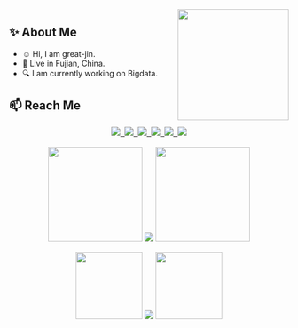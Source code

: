 <img align='right' src='https://user-images.githubusercontent.com/5713670/87202985-820dcb80-c2b6-11ea-9f56-7ec461c497c3.gif' width='200"'>

## :sparkles: About Me
- :relaxed: Hi, I am great-jin.
- :city_sunrise: Live in Fujian, China.
- :mag: I am currently working on Bigdata.

## :mailbox: Reach Me
<div align="center">
  <a href="https://great-jin.github.io/" target="_blank">
    <img src="https://img.shields.io/badge/Blog-博客-blue" />&nbsp;
  </a>
  <a href="https://great-jin.github.io/atom.xml" target="_blank">
    <img src="https://img.shields.io/badge/RSS-订阅-blue" />&nbsp;
  </a>
  <a href="https://www.zhihu.com/people/xiao-ming-92-43-49" target="_blank">
    <img src="https://img.shields.io/badge/Zhihu-知乎-blue" />&nbsp;
  </a>
  <a href="mailto:ibudai56@163.com" target="_blank">
    <img src="https://img.shields.io/badge/Email-邮件-blue" />&nbsp;
  </a>
  <a href="https://stackoverflow.com/users/17424919/great-jin" target="_blank">
    <img src="https://img.shields.io/badge/Stackoverflow-论坛-blue" />&nbsp;
  </a>
  <a href="https://komarev.com/ghpvc/?username=great-jin&label=Views&color=0e75b6&style=flat" target="_blank">
    <img src="https://komarev.com/ghpvc/?username=great-jin&label=Views&color=0e75b6&style=flat" />
  </a>
  <!--   <img src="https://img.shields.io/github/followers/great-jin?color=%234CC61E&label=Followers" />&nbsp; -->
</div>
<br/>

<div align="center"> 
  <img src="https://media.giphy.com/media/l46CuOJgbOJVjhuw0/giphy.gif" width="170px">
  <img src="https://github-readme-stats.vercel.app/api?username=great-jin&show_icons=true" />
  <img src="https://media.giphy.com/media/l46CuOJgbOJVjhuw0/giphy.gif" width="170px">
</div>
<br/>

<div align="center"> 
  <img src="https://media.giphy.com/media/xTiTnnEWYFqDYVs2RO/giphy.gif" width="120px">
  <img src="http://github-readme-streak-stats.herokuapp.com?user=great-jin&border_radius=5)](https://git.io/streak-stats">
  <img src="https://media.giphy.com/media/xTiTnnEWYFqDYVs2RO/giphy.gif" width="120px">
</div>
<br/>
